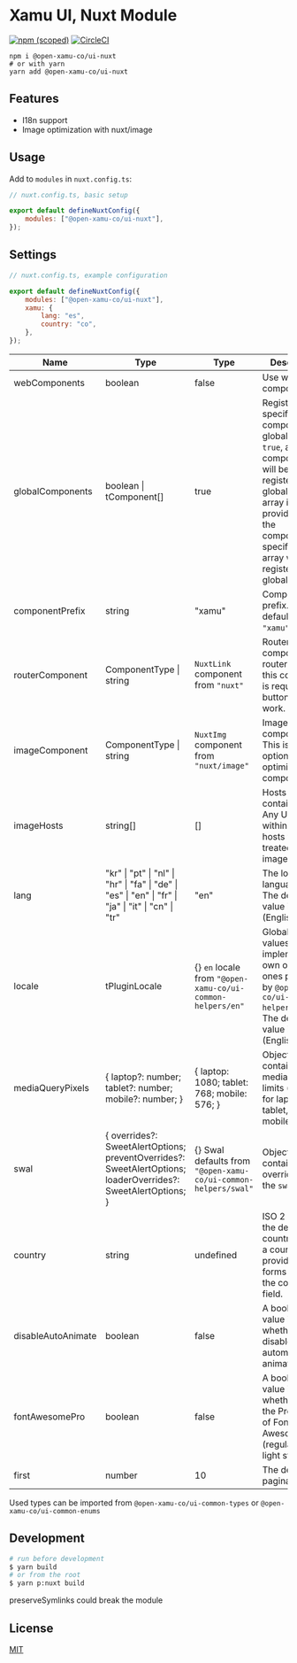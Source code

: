 # Xamu UI, Nuxt Module

[![npm (scoped)](https://img.shields.io/npm/v/%40open-xamu-co/ui-nuxt)](https://github.com/xamu-co/ui/tree/dev/packages/nuxt) [![CircleCI](https://dl.circleci.com/status-badge/img/gh/xamu-co/ui/tree/dev.svg?style=svg)](https://dl.circleci.com/status-badge/redirect/gh/xamu-co/ui/tree/dev)

```shell
npm i @open-xamu-co/ui-nuxt
# or with yarn
yarn add @open-xamu-co/ui-nuxt
```

## Features

-   I18n support
-   Image optimization with nuxt/image

## Usage

Add to `modules` in `nuxt.config.ts`:

```js
// nuxt.config.ts, basic setup

export default defineNuxtConfig({
	modules: ["@open-xamu-co/ui-nuxt"],
});
```

## Settings

```js
// nuxt.config.ts, example configuration

export default defineNuxtConfig({
	modules: ["@open-xamu-co/ui-nuxt"],
	xamu: {
		lang: "es",
		country: "co",
	},
});
```

| Name               | Type                                                                                                          | Type                                                           | Description                                                                                                                                                                                           |
| ------------------ | ------------------------------------------------------------------------------------------------------------- | -------------------------------------------------------------- | ----------------------------------------------------------------------------------------------------------------------------------------------------------------------------------------------------- |
| webComponents      | boolean                                                                                                       | false                                                          | Use web components                                                                                                                                                                                    |
| globalComponents   | boolean \| tComponent[]                                                                                       | true                                                           | Register all or specific components globally. If `true`, all components will be registered globally. If an array is provided, only the components specified in the array will be registered globally. |
| componentPrefix    | string                                                                                                        | "xamu"                                                         | Components prefix. The default value is `"xamu"`.                                                                                                                                                     |
| routerComponent    | ComponentType \| string                                                                                       | `NuxtLink` component from `"nuxt"`                             | Router component. If a router is used, this component is required for buttons to work.                                                                                                                |
| imageComponent     | ComponentType \| string                                                                                       | `NuxtImg` component from `"nuxt/image"`                        | Image component. This is an optional image optimization component.                                                                                                                                    |
| imageHosts         | string[]                                                                                                      | []                                                             | Hosts that contain images. Any URLs within these hosts will be treated as images.                                                                                                                     |
| lang               | "kr" \| "pt" \| "nl" \| "hr" \| "fa" \| "de" \| "es" \| "en" \| "fr" \| "ja" \| "it" \| "cn" \| "tr"          | "en"                                                           | The locale language code. The default value is `en` (English).                                                                                                                                        |
| locale             | tPluginLocale                                                                                                 | {} `en` locale from `"@open-xamu-co/ui-common-helpers/en"`     | Global locale values. You can implement your own or use the ones provided by `@open-xamu-co/ui-common-helpers/locale`. The default value is `en` (English).                                           |
| mediaQueryPixels   | { laptop?: number; tablet?: number; mobile?: number; }                                                        | { laptop: 1080; tablet: 768; mobile: 576; }                    | Object containing the media query limits (in pixels) for laptop, tablet, and mobile devices.                                                                                                          |
| swal               | { overrides?: SweetAlertOptions; preventOverrides?: SweetAlertOptions; loaderOverrides?: SweetAlertOptions; } | {} Swal defaults from `"@open-xamu-co/ui-common-helpers/swal"` | Object containing the overrides for the `swal` library.                                                                                                                                               |
| country            | string                                                                                                        | undefined                                                      | ISO 2 code for the default country. When a country is provided, forms will omit the country field.                                                                                                    |
| disableAutoAnimate | boolean                                                                                                       | false                                                          | A boolean value indicating whether to disable automatic animations.                                                                                                                                   |
| fontAwesomePro     | boolean                                                                                                       | false                                                          | A boolean value indicating whether to use the Pro version of Font Awesome (regular and light styles).                                                                                                 |
| first              | number                                                                                                        | 10                                                             | The default pagination limit.                                                                                                                                                                         |

Used types can be imported from `@open-xamu-co/ui-common-types` or `@open-xamu-co/ui-common-enums`

## Development

```bash
# run before development
$ yarn build
# or from the root
$ yarn p:nuxt build
```

preserveSymlinks could break the module

## License

[MIT](http://opensource.org/licenses/MIT)
